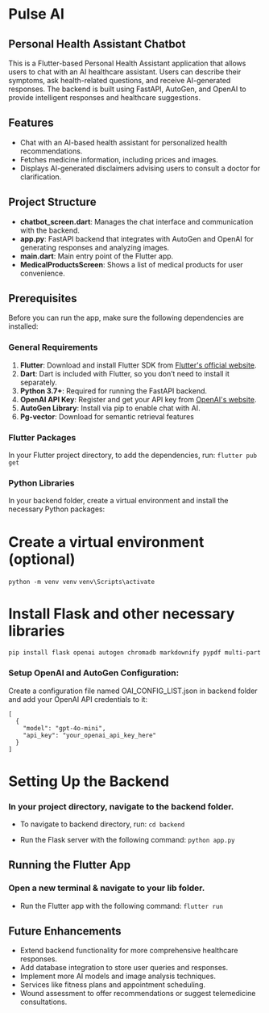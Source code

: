 # Pulse AI
## Personal Health Assistant Chatbot

This is a Flutter-based Personal Health Assistant application that allows users to chat with an AI healthcare assistant. Users can describe their symptoms, ask health-related questions, and receive AI-generated responses.  The backend is built using FastAPI, AutoGen, and OpenAI to provide intelligent responses and healthcare suggestions.

## Features

- Chat with an AI-based health assistant for personalized health recommendations.
- Fetches medicine information, including prices and images.
- Displays AI-generated disclaimers advising users to consult a doctor for clarification.

## Project Structure

- **chatbot_screen.dart**: Manages the chat interface and communication with the backend.
- **app.py**: FastAPI backend that integrates with AutoGen and OpenAI for generating responses and analyzing images.
- **main.dart**: Main entry point of the Flutter app.
- **MedicalProductsScreen**: Shows a list of medical products for user convenience.

## Prerequisites
Before you can run the app, make sure the following dependencies are installed:

### General Requirements

1. **Flutter**: Download and install Flutter SDK from [Flutter's official website](https://flutter.dev/docs/get-started/install).
2. **Dart**: Dart is included with Flutter, so you don’t need to install it separately.
3. **Python 3.7+**: Required for running the FastAPI backend.
4. **OpenAI API Key**: Register and get your API key from [OpenAI's website](https://platform.openai.com/signup/).
5. **AutoGen Library**: Install via pip to enable chat with AI.
6. **Pg-vector**: Download for semantic retrieval features

### Flutter Packages
In your Flutter project directory, to add the dependencies, run:
`flutter pub get`

### Python Libraries
In your backend folder, create a virtual environment and install the necessary Python packages:

# Create a virtual environment (optional)
```python -m venv venv```
```venv\Scripts\activate```

# Install Flask and other necessary libraries
`pip install flask openai autogen chromadb markdownify pypdf multi-part`

### Setup OpenAI and AutoGen Configuration: 
Create a configuration file named OAI_CONFIG_LIST.json in backend folder and add your OpenAI API credentials to it:

```
[
  {
    "model": "gpt-4o-mini",
    "api_key": "your_openai_api_key_here"
  }
]
```


# Setting Up the Backend

### In your project directory, navigate to the backend folder.
- To navigate to backend directory, run:
`cd backend`

- Run the Flask server with the following command:
`python app.py`


## Running the Flutter App

### Open a new terminal & navigate to your lib folder.
- Run the Flutter app with the following command:
`flutter run`


## Future Enhancements 
- Extend backend functionality for more comprehensive healthcare responses.
- Add database integration to store user queries and responses.
- Implement more AI models and image analysis techniques.
- Services like fitness plans and appointment scheduling.
- Wound assessment to offer recommendations or suggest telemedicine consultations. 
